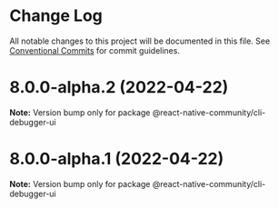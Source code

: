 # Change Log

All notable changes to this project will be documented in this file.
See [Conventional Commits](https://conventionalcommits.org) for commit guidelines.

# 8.0.0-alpha.2 (2022-04-22)

**Note:** Version bump only for package @react-native-community/cli-debugger-ui





# 8.0.0-alpha.1 (2022-04-22)

**Note:** Version bump only for package @react-native-community/cli-debugger-ui

